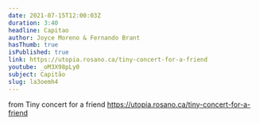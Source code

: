 ```yaml
---
date: 2021-07-15T12:00:03Z
duration: 3:40
headline: Capitao
author: Joyce Moreno & Fernando Brant
hasThumb: true
isPublished: true
link: https://utopia.rosano.ca/tiny-concert-for-a-friend
youtube: _oM3X98pLy0
subject: Capitão
slug: la3oemh4
---
```

from Tiny concert for a friend https://utopia.rosano.ca/tiny-concert-for-a-friend
